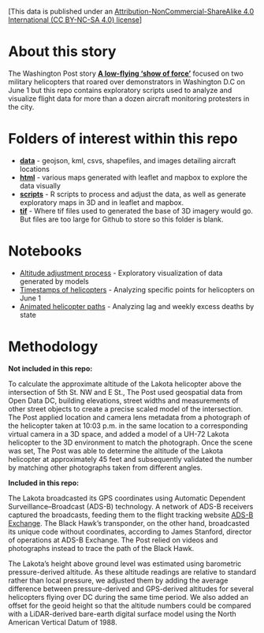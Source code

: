 [This data is published under an [Attribution-NonCommercial-ShareAlike 4.0 International (CC BY-NC-SA 4.0) license](https://creativecommons.org/licenses/by-nc-sa/4.0/)]

# About this story

The Washington Post story **[A low-flying
‘show of force’](https://www.washingtonpost.com/graphics/2020/investigations/helicopter-protests-washington-dc-national-guard/)** focused on two military helicopters that roared over demonstrators in Washington D.C on June 1 but this repo contains exploratory scripts used to analyze and visualize flight data for more than a dozen aircraft monitoring protesters in the city. 


# Folders of interest within this repo

* **[data](data)** - geojson, kml, csvs, shapefiles, and images detailing aircraft locations
* **[html](html)** - various maps generated with leaflet and mapbox to explore the data visually
* **[scripts](scripts)** - R scripts to process and adjust the data, as well as generate exploratory maps in 3D and in leaflet and mapbox.
* **[tif](tif)** - Where tif files used to generated the base of 3D imagery would go. But files are too large for Github to store so this folder is blank.

# Notebooks

* [Altitude adjustment process](http://wpinvestigative.github.io/helicopters_dc/01_adsb_altitude_adjustment.html) - Exploratory visualization of data generated by models
* [Timestamps of helicopters](http://wpinvestigative.github.io/helicopters_dc/02_leaflet_helis.html) - Analyzing specific points for helicopters on June 1
* [Animated helicopter paths](http://wpinvestigative.github.io/helicopters_dc/03_mapbox_helis.html) - Analyzing lag and weekly excess deaths by state

# Methodology

**Not included in this repo:**

To calculate the approximate altitude of the Lakota helicopter above the intersection of 5th St. NW and E St., The Post used geospatial data from Open Data DC, building elevations, street widths and measurements of other street objects to create a precise scaled model of the intersection. The Post applied location and camera lens metadata from a photograph of the helicopter taken at 10:03 p.m. in the same location to a corresponding virtual camera in a 3D space, and added a model of a UH-72 Lakota helicopter to the 3D environment to match the photograph. Once the scene was set, The Post was able to determine the altitude of the Lakota helicopter at approximately 45 feet and subsequently validated the number by matching other photographs taken from different angles.

**Included in this repo:**

The Lakota broadcasted its GPS coordinates using Automatic Dependent Surveillance–Broadcast (ADS-B) technology. A network of ADS-B receivers captured the broadcasts, feeding them to the flight tracking website [ADS-B Exchange](https://www.adsbexchange.com/). The Black Hawk’s transponder, on the other hand, broadcasted its unique code without coordinates, according to James Stanford, director of operations at ADS-B Exchange. The Post relied on videos and photographs instead to trace the path of the Black Hawk.

The Lakota’s height above ground level was estimated using barometric pressure-derived altitude. As these altitude readings are relative to standard rather than local pressure, we adjusted them by adding the average difference between pressure-derived and GPS-derived altitudes for several helicopters flying over DC during the same time period. We also added an offset for the geoid height so that the altitude numbers could be compared with a LiDAR-derived bare-earth digital surface model using the North American Vertical Datum of 1988.
